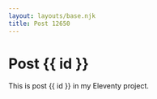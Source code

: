 ```yaml
---
layout: layouts/base.njk
title: Post 12650
---
```


# Post {{ id }}

This is post {{ id }} in my Eleventy project.
